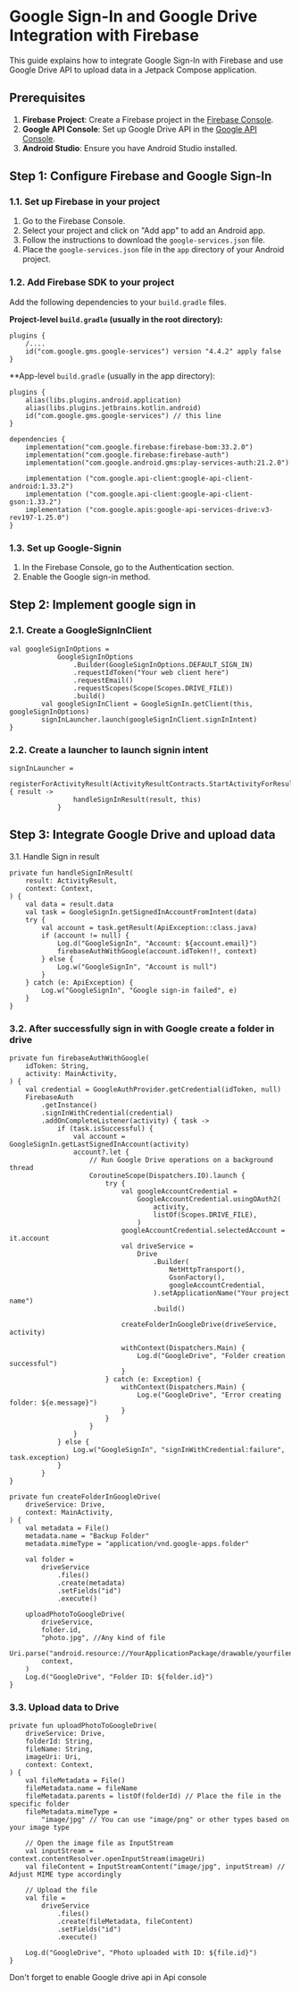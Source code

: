 # Google Sign-In and Google Drive Integration with Firebase

This guide explains how to integrate Google Sign-In with Firebase and use Google Drive API to upload data in a Jetpack Compose application.

## Prerequisites

1. **Firebase Project**: Create a Firebase project in the [Firebase Console](https://console.firebase.google.com/).
2. **Google API Console**: Set up Google Drive API in the [Google API Console](https://console.developers.google.com/).
3. **Android Studio**: Ensure you have Android Studio installed.

## Step 1: Configure Firebase and Google Sign-In

### 1.1. Set up Firebase in your project

1. Go to the Firebase Console.
2. Select your project and click on "Add app" to add an Android app.
3. Follow the instructions to download the `google-services.json` file.
4. Place the `google-services.json` file in the `app` directory of your Android project.

### 1.2. Add Firebase SDK to your project

Add the following dependencies to your `build.gradle` files.

**Project-level `build.gradle` (usually in the root directory):**

```
plugins {
    /....
    id("com.google.gms.google-services") version "4.4.2" apply false
}
```

**App-level `build.gradle` (usually in the app directory):

```
plugins {
    alias(libs.plugins.android.application)
    alias(libs.plugins.jetbrains.kotlin.android)
    id("com.google.gms.google-services") // this line
}

dependencies {
    implementation("com.google.firebase:firebase-bom:33.2.0")
    implementation("com.google.firebase:firebase-auth")
    implementation("com.google.android.gms:play-services-auth:21.2.0")

    implementation ("com.google.api-client:google-api-client-android:1.33.2")
    implementation ("com.google.api-client:google-api-client-gson:1.33.2")
    implementation ("com.google.apis:google-api-services-drive:v3-rev197-1.25.0")
}
```

### 1.3. Set up Google-Signin

1. In the Firebase Console, go to the Authentication section.
2. Enable the Google sign-in method.

## Step 2: Implement google sign in

### 2.1. Create a GoogleSignInClient


```
val googleSignInOptions =
            GoogleSignInOptions
                .Builder(GoogleSignInOptions.DEFAULT_SIGN_IN)
                .requestIdToken("Your web client here")
                .requestEmail()
                .requestScopes(Scope(Scopes.DRIVE_FILE))
                .build()
        val googleSignInClient = GoogleSignIn.getClient(this, googleSignInOptions)
        signInLauncher.launch(googleSignInClient.signInIntent)
}
```

### 2.2. Create a launcher to launch signin intent

```
signInLauncher =
            registerForActivityResult(ActivityResultContracts.StartActivityForResult()) { result ->
                handleSignInResult(result, this)
            }
```

## Step 3: Integrate Google Drive and upload data

3.1. Handle Sign in result

```
private fun handleSignInResult(
    result: ActivityResult,
    context: Context,
) {
    val data = result.data
    val task = GoogleSignIn.getSignedInAccountFromIntent(data)
    try {
        val account = task.getResult(ApiException::class.java)
        if (account != null) {
            Log.d("GoogleSignIn", "Account: ${account.email}")
            firebaseAuthWithGoogle(account.idToken!!, context)
        } else {
            Log.w("GoogleSignIn", "Account is null")
        }
    } catch (e: ApiException) {
        Log.w("GoogleSignIn", "Google sign-in failed", e)
    }
}
```

### 3.2. After successfully sign in with Google create a folder in drive

```
private fun firebaseAuthWithGoogle(
    idToken: String,
    activity: MainActivity,
) {
    val credential = GoogleAuthProvider.getCredential(idToken, null)
    FirebaseAuth
        .getInstance()
        .signInWithCredential(credential)
        .addOnCompleteListener(activity) { task ->
            if (task.isSuccessful) {
                val account = GoogleSignIn.getLastSignedInAccount(activity)
                account?.let {
                    // Run Google Drive operations on a background thread
                    CoroutineScope(Dispatchers.IO).launch {
                        try {
                            val googleAccountCredential =
                                GoogleAccountCredential.usingOAuth2(
                                    activity,
                                    listOf(Scopes.DRIVE_FILE),
                                )
                            googleAccountCredential.selectedAccount = it.account
                            val driveService =
                                Drive
                                    .Builder(
                                        NetHttpTransport(),
                                        GsonFactory(),
                                        googleAccountCredential,
                                    ).setApplicationName("Your project name")
                                    .build()

                            createFolderInGoogleDrive(driveService, activity)

                            withContext(Dispatchers.Main) {
                                Log.d("GoogleDrive", "Folder creation successful")
                            }
                        } catch (e: Exception) {
                            withContext(Dispatchers.Main) {
                                Log.e("GoogleDrive", "Error creating folder: ${e.message}")
                            }
                        }
                    }
                }
            } else {
                Log.w("GoogleSignIn", "signInWithCredential:failure", task.exception)
            }
        }
}

private fun createFolderInGoogleDrive(
    driveService: Drive,
    context: MainActivity,
) {
    val metadata = File()
    metadata.name = "Backup Folder"
    metadata.mimeType = "application/vnd.google-apps.folder"

    val folder =
        driveService
            .files()
            .create(metadata)
            .setFields("id")
            .execute()

    uploadPhotoToGoogleDrive(
        driveService,
        folder.id,
        "photo.jpg", //Any kind of file
        Uri.parse("android.resource://YourApplicationPackage/drawable/yourfilename"),
        context,
    )
    Log.d("GoogleDrive", "Folder ID: ${folder.id}")
}
```

### 3.3. Upload data to Drive

```
private fun uploadPhotoToGoogleDrive(
    driveService: Drive,
    folderId: String,
    fileName: String,
    imageUri: Uri,
    context: Context,
) {
    val fileMetadata = File()
    fileMetadata.name = fileName
    fileMetadata.parents = listOf(folderId) // Place the file in the specific folder
    fileMetadata.mimeType =
        "image/jpg" // You can use "image/png" or other types based on your image type

    // Open the image file as InputStream
    val inputStream = context.contentResolver.openInputStream(imageUri)
    val fileContent = InputStreamContent("image/jpg", inputStream) // Adjust MIME type accordingly

    // Upload the file
    val file =
        driveService
            .files()
            .create(fileMetadata, fileContent)
            .setFields("id")
            .execute()

    Log.d("GoogleDrive", "Photo uploaded with ID: ${file.id}")
}
```

Don't forget to enable Google drive api in Api console




